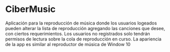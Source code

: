 # CiberMusic
Aplicación para la reproducción de música donde los usuarios logeados pueden alterar la lista de reproducción agregando las canciones que desee, con ciertos requerimientos. 
Los usuarios no registrados solo tendrán permisos de lectura sobre la cola de reproducción en curso. La apariencia de la app es similar al reproductor de música de Window 10  
